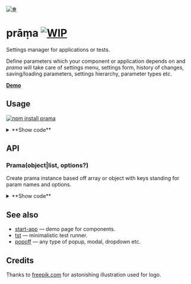 [![❁](https://dfcreative.github.io/prama/logo.png "❁")](https://dfcreative.github.io/prama)

# prāṃa [![WIP](https://img.shields.io/badge/Work%20in%20progress--green.svg)](http://github.com/badges/stability-badges)

Settings manager for applications or tests.

Define parameters which your component or application depends on and _prama_ will take care of settings menu, settings form, history of changes, saving/loading parameters, settings hierarchy, parameter types etc.

**[Demo](https://dfcreative.github.io/prama)**

## Usage

[![npm install prama](https://nodei.co/npm/prama.png?mini=true)](https://npmjs.org/package/prama/)

<details>
<summary>**Show code**</summary>

```js
var Params = require('prama');

var params = new Params({
	name: {
		label: 'Full name',
		type: 'text'
	},
	email: {
		label: 'Email',
		type: 'email'
	},
	submit: {
		label: '',
		value: 'Sign Up',
		type: 'submit',
		change: function () => {
			params.getParams();
		}
	}
});
```
</details>

## API

### Prama(object|list, options?)

Create prama instance based off array or object with keys standing for param names and options.

<details>
<summary>**Show code**</summary>

```js
var params = Prama([
	{
		//identifier, used as a key every here and there. Case-insensitive.
		name: 'my-param',

		//checkbox/toggle, number, range/multirange, select, button, radio/switch
		//any default input type: password, email, url, tel, time, date, week
		//undefined type will be guessed from other options
		type: 'text',

		//(optional) human-readable name of param
		label: '',

		//(optional) starting/current value
		value: false,

		//(optional) for select or switch types
		values: [] or {},

		//(optional) input attributes
		min: 0,
		max: 100,
		step: 1,
		title: this.label,

		//(optional) used to avoid over-serialization
		default: this.value,

		//(optional) order of placement
		order: 0,

		//(optional) whether page reload is required if param changed
		reload: false,

		//(optional) short message to explain the meaning of the param
		help: false,

		//(optional) whether we need to disable param, useful in case of dependent params
		disabled: false,

		//(optional) ignore any user attempts to input value
		readonly: false,

		//(optional) place passed styles to param’s `style` property.
		style: {},

		//(optional) will be called on any input or change event
		change: (value) => {}

		//(optional) for custom param return custom html
		create: () => {}
	},
	...
], {
	//track history of changes
	history: true,

	//load last state from localStorage
	load: true,

	//show button at the page exhibiting settings page
	ui: true
});

//Add/set `options` or `value` to `name` parameter. Pass optional `change` callback.
prama.setParam(name, value|options?, onchange?);

//Add/set params based off object or array of params.
prama.setParams(object|array);

//Get value of a single param with `name`.
prama.getParam(name);

//Get object with values of all params.
prama.getParams(whitelist?);

//Universal param getter/setter, including methods above
prama.param(object|array?);
prama.param(name?, value|options?, callback?);

//Hook up a callback for any parameter change.
prama.on('change', (name, value, opts) => {});


//Form element, use if `ui === false`
prama.element;
```

</details>


## See also

* [start-app](https://github.com/dfcreative/start-app) — demo page for components.
* [tst](https://github.com/dfcreative/tst) — minimalistic test runner.
* [popoff](https://github.com/dfcreative/popoff) — any type of popup, modal, dropdown etc.

## Credits

Thanks to [freepik.com](http://www.freepik.com/free-photos-vectors/flower) for astonishing illustration used for logo.